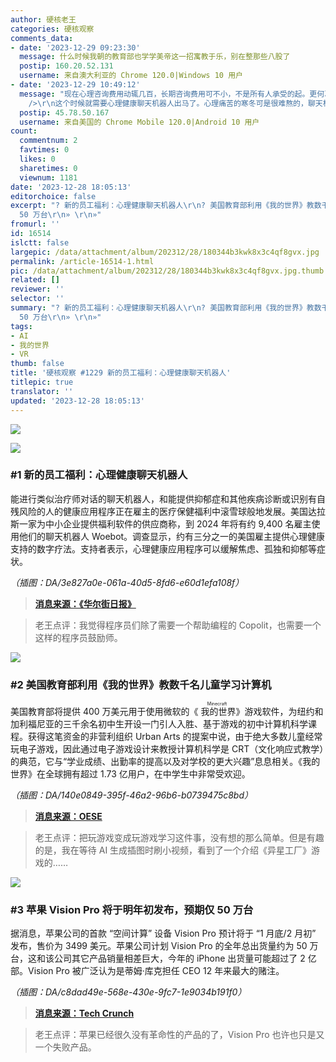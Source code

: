 ```yaml
---
author: 硬核老王
categories: 硬核观察
comments_data:
- date: '2023-12-29 09:23:30'
  message: 什么时候我朝的教育部也学学美帝这一招寓教于乐，别在整那些八股了
  postip: 160.20.52.131
  username: 来自澳大利亚的 Chrome 120.0|Windows 10 用户
- date: '2023-12-29 10:49:12'
  message: "现在心理咨询费用动辄几百，长期咨询费用可不小，不是所有人承受的起。更何况咨询师不可能有求必应，大牛咨询师更是很难约到时间。<br />\r\n<br
    />\r\n这个时候就需要心理健康聊天机器人出马了。心理痛苦的寒冬可是很难熬的，聊天机器人机器人起码能给需要帮助的人雪中送炭，提供及时支持。有必要推广。"
  postip: 45.78.50.167
  username: 来自美国的 Chrome Mobile 120.0|Android 10 用户
count:
  commentnum: 2
  favtimes: 0
  likes: 0
  sharetimes: 0
  viewnum: 1181
date: '2023-12-28 18:05:13'
editorchoice: false
excerpt: "? 新的员工福利：心理健康聊天机器人\r\n? 美国教育部利用《我的世界》教数千名儿童学习计算机\r\n? 苹果 Vision Pro 将于明年初发布，预期仅
  50 万台\r\n» \r\n»"
fromurl: ''
id: 16514
islctt: false
largepic: /data/attachment/album/202312/28/180344b3kwk8x3c4qf8gvx.jpg
permalink: /article-16514-1.html
pic: /data/attachment/album/202312/28/180344b3kwk8x3c4qf8gvx.jpg.thumb.jpg
related: []
reviewer: ''
selector: ''
summary: "? 新的员工福利：心理健康聊天机器人\r\n? 美国教育部利用《我的世界》教数千名儿童学习计算机\r\n? 苹果 Vision Pro 将于明年初发布，预期仅
  50 万台\r\n» \r\n»"
tags:
- AI
- 我的世界
- VR
thumb: false
title: '硬核观察 #1229 新的员工福利：心理健康聊天机器人'
titlepic: true
translator: ''
updated: '2023-12-28 18:05:13'
---
```


![](/data/attachment/album/202312/28/180344b3kwk8x3c4qf8gvx.jpg)


![](/data/attachment/album/202312/28/180354em2arigmrkt5r99i.png)


### #1 新的员工福利：心理健康聊天机器人


能进行类似治疗师对话的聊天机器人，和能提供抑郁症和其他疾病诊断或识别有自残风险的人的健康应用程序正在雇主的医疗保健福利中滚雪球般地发展。美国达拉斯一家为中小企业提供福利软件的供应商称，到 2024 年将有约 9,400 名雇主使用他们的聊天机器人 Woebot。调查显示，约有三分之一的美国雇主提供心理健康支持的数字疗法。支持者表示，心理健康应用程序可以缓解焦虑、孤独和抑郁等症状。


*（插图：DA/3e827a0e-061a-40d5-8fd6-e60d1efa108f）*



> 
> **[消息来源：《华尔街日报》](https://www.wsj.com/tech/ai/employers-are-offering-a-new-worker-benefit-wellness-chatbots-cc298b20)**
> 
> 
> 



> 
> 老王点评：我觉得程序员们除了需要一个帮助编程的 Copolit，也需要一个这样的程序员鼓励师。
> 
> 
> 


![](/data/attachment/album/202312/28/180410uaouehsfakkbpt0u.png)


### #2 美国教育部利用《我的世界》教数千名儿童学习计算机


美国教育部将提供 400 万美元用于使用微软的《<ruby> 我的世界 <rt>  Minecraft </rt></ruby>》游戏软件，为纽约和加利福尼亚的三千余名初中生开设一门引人入胜、基于游戏的初中计算机科学课程。获得这笔资金的非营利组织 Urban Arts 的提案中说，由于绝大多数儿童经常玩电子游戏，因此通过电子游戏设计来教授计算机科学是 CRT（文化响应式教学）的典范，它与“学业成绩、出勤率的提高以及对学校的更大兴趣”息息相关。《我的世界》在全球拥有超过 1.73 亿用户，在中学生中非常受欢迎。


*（插图：DA/140e0849-395f-46a2-96b6-b0739475c8bd）*



> 
> **[消息来源：OESE](https://oese.ed.gov/offices/office-of-discretionary-grants-support-services/innovation-early-learning/education-innovation-and-research-eir/awards/)**
> 
> 
> 



> 
> 老王点评：把玩游戏变成玩游戏学习这件事，没有想的那么简单。但是有趣的是，我在等待 AI 生成插图时刷小视频，看到了一个介绍《异星工厂》游戏的……
> 
> 
> 


![](/data/attachment/album/202312/28/180443yv5h5rovrlrtmoer.png)


### #3 苹果 Vision Pro 将于明年初发布，预期仅 50 万台


据消息，苹果公司的首款 “空间计算” 设备 Vision Pro 预计将于 “1 月底/2 月初” 发布，售价为 3499 美元。苹果公司计划 Vision Pro 的全年总出货量约为 50 万台，这和该公司其它产品销量相差巨大，今年的 iPhone 出货量可能超过了 2 亿部。Vision Pro 被广泛认为是蒂姆·库克担任 CEO 12 年来最大的赌注。


*（插图：DA/c8dad49e-568e-430e-9fc7-1e9034b191f0）*



> 
> **[消息来源：Tech Crunch](https://techcrunch.com/2023/12/26/apple-vision-pro-tipped-for-late-jan-early-feb-release/)**
> 
> 
> 



> 
> 老王点评：苹果已经很久没有革命性的产品的了，Vision Pro 也许也只是又一个失败产品。
> 
> 
>